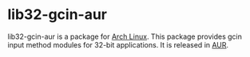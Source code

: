 lib32-gcin-aur
==============

lib32-gcin-aur is a package for [Arch Linux](http://www.archlinux.org/). This package provides gcin input method modules for 32-bit applications. It is released in [AUR](https://aur.archlinux.org/packages/lib32-gcin/).
